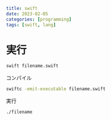```yaml
title: swift
date: 2023-02-05
categories: [programming]
tags: [swift, lang]
```

# 実行

```zsh
swift filename.swift
```

コンパイル

```zsh
swiftc -emit-executable filename.swift
```

実行

```
./filename
```

